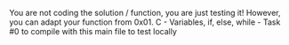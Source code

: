 You are not coding the solution / function, you are just testing it! However, you can adapt your function from 0x01. C - Variables, if, else, while - Task #0 to compile with this main file to test locally
